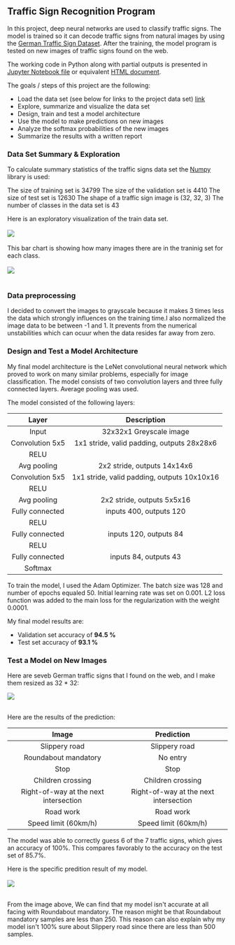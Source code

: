 ## Traffic Sign Recognition Program
In this project, deep neural networks are used to classify traffic signs. The model is trained so it can decode traffic signs from natural images by using the [German Traffic Sign Dataset](http://benchmark.ini.rub.de/?section=gtsrb&subsection=dataset). After the training, the model program is tested on new images of traffic signs found on the web. 

The working code in Python along with partial outputs is presented in [Jupyter Notebook file](Traffic_Sign_Classifier.ipynb) or equivalent [HTML document](Traffic_Sign_Classifier.html).

The goals / steps of this project are the following:

- Load the data set (see below for links to the project data set)
  [link](https://d17h27t6h515a5.cloudfront.net/topher/2017/February/5898cd6f_traffic-signs-data/traffic-signs-data.zip)
- Explore, summarize and visualize the data set
- Design, train and test a model architecture
- Use the model to make predictions on new images
- Analyze the softmax probabilities of the new images
- Summarize the results with a written report

### Data Set Summary & Exploration
To calculate summary statistics of the traffic signs data set the [Numpy](http://www.numpy.org/) library is used:

The size of training set is 34799
The size of the validation set is 4410
The size of test set is 12630
The shape of a traffic sign image is (32, 32, 3)
The number of classes in the data set is 43

Here is an exploratory visualization of the train data set. </br></br>
<img src="https://github.com/anyuguo/Self-Driving-Car--Udacity-/blob/master/Term1/P2-Traffic-Sign-Classifier/readme_sources/sample.png"></br></br>
This bar chart is showing how many images there are in the traninig set for each class. </br></br>
<img src="https://github.com/anyuguo/Self-Driving-Car--Udacity-/blob/master/Term1/P2-Traffic-Sign-Classifier/readme_sources/hist.png"></br></br>


### Data preprocessing
I decided to convert the images to grayscale because it makes 3 times less the data which strongly influences on the training time.I also normalized the image data to be between -1 and 1. It prevents from the numerical unstabilities which can ocuur when the data resides far away from zero.


### Design and Test a Model Architecture
My final model architecture is the LeNet convolutional neural network which proved to work on many similar problems, especially for image classification. The model consists of two convolution layers and three fully connected layers. Average pooling was used. 

The model consisted of the following layers:

| Layer         		|     Description	        					| 
|:---------------------:|:---------------------------------------------:| 
| Input         		| 32x32x1 Greyscale image   							| 
| Convolution 5x5     	| 1x1 stride, valid padding, outputs 28x28x6 	|
| RELU					|												|
| Avg pooling	      	| 2x2 stride,  outputs 14x14x6  				|
| Convolution 5x5	    |  1x1 stride, valid padding, outputs 10x10x16 	|
| RELU					|												|
| Avg pooling	      	| 2x2 stride,  outputs 5x5x16  				|
| Fully connected		| inputs 400, outputs 120        									|
| RELU					|		
| Fully connected		| inputs 120, outputs 84        									|
| RELU					|		
| Fully connected		| inputs 84, outputs 43        									|
| Softmax				|        									|

To train the model, I used the Adam Optimizer. The batch size was 128 and number of epochs equaled 50. Initial learning rate was set on 0.001. L2 loss function was added to the main loss for the regularization with the weight 0.0001.

My final model results are:

- Validation set accuracy of <b>94.5 %</b>
- Test set accuracy of <b>93.1 %</b>


### Test a Model on New Images

Here are seveb German traffic signs that I found on the web, and I make them resized as 32 * 32:

<img src="https://github.com/anyuguo/Self-Driving-Car--Udacity-/blob/master/Term1/P2-Traffic-Sign-Classifier/readme_sources/test.png"></br></br>

Here are the results of the prediction:

| Image			        |     Prediction	        					| 
|:---------------------:|:---------------------------------------------:| 
| Slippery road      		| Slippery road  									| 
| Roundabout mandatory     			|No entry										|
| Stop					| Stop											|
| Children crossing	      		| Children crossing			 				|
| Right-of-way at the next intersection			| Right-of-way at the next intersection     							|
| Road work			| Road work    							|
| Speed limit (60km/h)			| Speed limit (60km/h)    							|

The model was able to correctly guess 6 of the 7 traffic signs, which gives an accuracy of 100%. This compares favorably to the accuracy on the test set of 85.7%.


Here is the specific predition result of my model. </br></br>
<img src="https://github.com/anyuguo/Self-Driving-Car--Udacity-/blob/master/Term1/P2-Traffic-Sign-Classifier/readme_sources/result.png"></br></br>

From the image above, We can find that my model isn't accurate at all facing with Roundabout mandatory. The reason might be that Roundabout mandatory samples are less than 250. This reason can also explain why my model isn't 100% sure about Slippery road since there are less than 500 samples.
